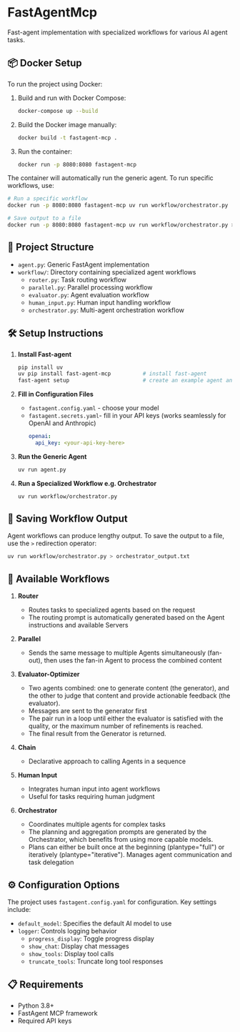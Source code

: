 # FastAgentMcp

Fast-agent implementation with specialized workflows for various AI agent tasks.

## 📦 Docker Setup

To run the project using Docker:

1. Build and run with Docker Compose:
   ```bash
   docker-compose up --build
   ```

2. Build the Docker image manually:
   ```bash
   docker build -t fastagent-mcp .
   ```

3. Run the container:
   ```bash
   docker run -p 8080:8080 fastagent-mcp
   ```

The container will automatically run the generic agent. To run specific workflows, use:

```bash
# Run a specific workflow
docker run -p 8080:8080 fastagent-mcp uv run workflow/orchestrator.py

# Save output to a file
docker run -p 8080:8080 fastagent-mcp uv run workflow/orchestrator.py > orchestrator_output.txt
```

## 📁 Project Structure

- `agent.py`: Generic FastAgent implementation
- `workflow/`: Directory containing specialized agent workflows
  - `router.py`: Task routing workflow
  - `parallel.py`: Parallel processing workflow
  - `evaluator.py`: Agent evaluation workflow
  - `human_input.py`: Human input handling workflow
  - `orchestrator.py`: Multi-agent orchestration workflow

## 🛠️ Setup Instructions

1. **Install Fast-agent**
   ```bash
   pip install uv
   uv pip install fast-agent-mcp          # install fast-agent
   fast-agent setup                       # create an example agent and config files
   ```

2. **Fill in Configuration Files**
   - `fastagent.config.yaml` - choose your model
   - `fastagent.secrets.yaml`- fill in your API keys (works seamlessly for OpenAI and Anthropic)
      ```yaml
     openai:
        api_key: <your-api-key-here>
      ```

3. **Run the Generic Agent**
   ```bash
   uv run agent.py
   ```

4. **Run a Specialized Workflow e.g. Orchestrator**
   ```bash
   uv run workflow/orchestrator.py
   ```

## 📝 Saving Workflow Output

Agent workflows can produce lengthy output. To save the output to a file, use the `>` redirection operator:

```bash
uv run workflow/orchestrator.py > orchestrator_output.txt
```

## 🤖 Available Workflows

1. **Router**
   - Routes tasks to specialized agents based on the request
   - The routing prompt is automatically generated based on 
   the Agent instructions and available Servers
   

2. **Parallel**
   - Sends the same message to multiple Agents simultaneously (fan-out), then uses the fan-in Agent to process the combined content
   
3. **Evaluator-Optimizer**
   - Two agents combined: one to generate content (the generator), and the other 
   to judge that content and provide actionable feedback (the evaluator). 
   - Messages are sent to the generator first
   - The pair run in a loop until either the evaluator is satisfied 
   with the quality, or the maximum number of refinements is reached. 
   - The final result from the Generator is returned.

4. **Chain**
   - Declarative approach to calling Agents in a sequence

5. **Human Input**
   - Integrates human input into agent workflows
   - Useful for tasks requiring human judgment

6. **Orchestrator**
   - Coordinates multiple agents for complex tasks
   - The planning and aggregation prompts are generated by the Orchestrator,
   which benefits from using more capable models. 
   - Plans can either be built once at the beginning (plantype="full") or iteratively (plantype="iterative").
   Manages agent communication and task delegation

## ⚙️ Configuration Options

The project uses `fastagent.config.yaml` for configuration. Key settings include:

- `default_model`: Specifies the default AI model to use
- `logger`: Controls logging behavior
  - `progress_display`: Toggle progress display
  - `show_chat`: Display chat messages
  - `show_tools`: Display tool calls
  - `truncate_tools`: Truncate long tool responses

## 📋 Requirements

- Python 3.8+
- FastAgent MCP framework
- Required API keys 
